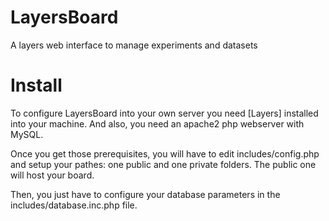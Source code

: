 # LayersBoard
A layers web interface to manage experiments and datasets

# Install
To configure LayersBoard into your own server you need [Layers] installed into your machine. And also, you need an apache2 php webserver with MySQL.

Once you get those prerequisites, you will have to edit includes/config.php and setup your pathes: one public and one private folders. The public one will host your board.

Then, you just have to configure your database parameters in the includes/database.inc.php file.

